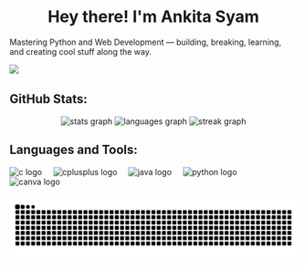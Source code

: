 <h1 align="center">Hey there! I'm Ankita Syam</h1>
<p>Mastering Python and Web Development — building, breaking, learning, and creating cool stuff along the way.</p>

<div align="left">
  <img src="https://visitor-badge.laobi.icu/badge?page_id=AnkitaSyam.AnkitaSyam&"  />
</div>

## GitHub Stats:

<div align="center">
  <img src="https://github-readme-stats.vercel.app/api?username=AnkitaSyam&hide_title=false&hide_rank=false&show_icons=true&include_all_commits=true&count_private=true&disable_animations=false&theme=dracula&locale=en&hide_border=false&order=1" height="150" alt="stats graph"  />
  <img src="https://github-readme-stats.vercel.app/api/top-langs?username=AnkitaSyam&locale=en&hide_title=false&layout=compact&card_width=320&langs_count=5&theme=dracula&hide_border=false&order=2" height="150" alt="languages graph"  />
  <img src="https://streak-stats.demolab.com?user=AnkitaSyam&locale=en&mode=daily&theme=dracula&hide_border=false&border_radius=5&order=3" height="150" alt="streak graph"  />
</div>

## Languages and Tools:

<div align="left">
  <img src="https://skillicons.dev/icons?i=c" height="40" alt="c logo"  />
  <img width="12" />
  <img src="https://skillicons.dev/icons?i=cpp" height="40" alt="cplusplus logo"  />
  <img width="12" />
  <img src="https://skillicons.dev/icons?i=java" height="40" alt="java logo"  />
  <img width="12" />
  <img src="https://skillicons.dev/icons?i=py" height="40" alt="python logo"  />
  <img width="12" />
  <img src="https://cdn.simpleicons.org/canva/00C4CC" height="40" alt="canva logo"  />
</div>

###

<img src="https://raw.githubusercontent.com/AnkitaSyam/AnkitaSyam/output/snake.svg" alt="Snake animation" />

###